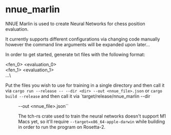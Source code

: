 # nnue_marlin

NNUE Marlin is used to create Neural Networks for chess position evaluation.

It currently supports different configurations via changing code manually however the command line arguments will be expanded upon later...


In order to get started, generate txt files with the following format:

<fen_0> <evaluation_0>\
<fen_1> <evaluation_1>\
...\

Put the files you wish to use for training in a single directory and then call it via
`cargo run --release -- --dir <dir> --out <nnue_file>.json`
or `cargo build --release` and then call it via `target/release/nnue_marlin --dir <dir> --out <nnue_file>.json``

The tch-rs crate used to train the neural networks doesn't support M1 Macs yet, so it'll require `--target=x86_64-apple-darwin` while building in order to run the program on Rosetta-2.
